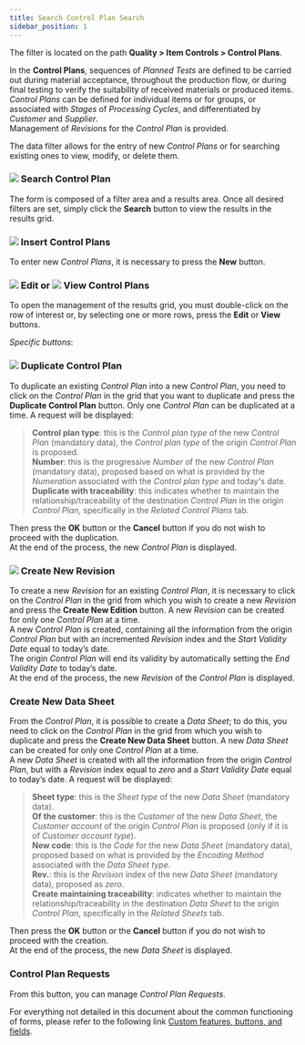 ```yaml
---
title: Search Control Plan Search 
sidebar_position: 1
---
```


The filter is located on the path **Quality > Item Controls > Control Plans**.   


In the **Control Plans**, sequences of *Planned Tests* are defined to be carried out during material acceptance, throughout the production flow, or during final testing to verify the suitability of received materials or produced items.   
*Control Plans* can be defined for individual items or for groups, or associated with *Stages* of *Processing Cycles*, and differentiated by *Customer* and *Supplier*.   
Management of *Revisions* for the *Control Plan* is provided.


The data filter allows for the entry of new *Control Plans* or for searching existing ones to view, modify, or delete them.   


### ![](/img/neutral/common/search.png) Search Control Plan  

The form is composed of a filter area and a results area. Once all desired filters are set, simply click the **Search** button to view the results in the results grid.   


### ![](/img/neutral/common/new.png) Insert Control Plans 

To enter new *Control Plans*, it is necessary to press the **New** button.   


### ![](/img/neutral/common/edit.png) Edit or ![](/img/neutral/common/view.png) View Control Plans 

To open the management of the results grid, you must double-click on the row of interest or, by selecting one or more rows, press the **Edit** or **View** buttons.   


*Specific buttons*:  

### ![](/img/neutral/common/duplicate.png) Duplicate Control Plan 


To duplicate an existing *Control Plan* into a new *Control Plan*, you need to click on the *Control Plan* in the grid that you want to duplicate and press the **Duplicate Control Plan** button. Only one *Control Plan* can be duplicated at a time. A request will be displayed:   
> **Control plan type**: this is the *Control plan type* of the new *Control Plan* (mandatory data), the *Control plan type* of the origin *Control Plan* is proposed.   
> **Number**: this is the progressive *Number* of the new *Control Plan* (mandatory data), proposed based on what is provided by the *Numeration* associated with the *Control plan type* and today's date.   
> **Duplicate with traceability**: this indicates whether to maintain the relationship/traceability of the destination *Control Plan* in the origin *Control Plan*, specifically in the *Related Control Plans* tab.   

Then press the **OK** button or the **Cancel** button if you do not wish to proceed with the duplication.   
At the end of the process, the new *Control Plan* is displayed.


### ![](/img/neutral/common/execute.png) Create New Revision 

To create a new *Revision* for an existing *Control Plan*, it is necessary to click on the *Control Plan* in the grid from which you wish to create a new *Revision* and press the **Create New Edition** button. A new *Revision* can be created for only one *Control Plan* at a time.   
A new *Control Plan* is created, containing all the information from the origin *Control Plan* but with an incremented *Revision* index and the *Start Validity Date* equal to today’s date.  
The origin *Control Plan* will end its validity by automatically setting the *End Validity Date* to today’s date.   
At the end of the process, the new *Revision* of the *Control Plan* is displayed.


### Create New Data Sheet 

From the *Control Plan*, it is possible to create a *Data Sheet*; to do this, you need to click on the *Control Plan* in the grid from which you wish to duplicate and press the **Create New Data Sheet** button. A new *Data Sheet* can be created for only one *Control Plan* at a time.   
A new *Data Sheet* is created with all the information from the origin *Control Plan*, but with a *Revision* index equal to *zero* and a *Start Validity Date* equal to today’s date. A request will be displayed:   
> **Sheet type**: this is the *Sheet type* of the new *Data Sheet* (mandatory data).   
> **Of the customer**: this is the *Customer* of the new *Data Sheet*, the *Customer account* of the origin *Control Plan* is proposed (only if it is of *Customer account type*).   
> **New code**: this is the *Code* for the new *Data Sheet* (mandatory data), proposed based on what is provided by the *Encoding Method* associated with the *Data Sheet type*.   
> **Rev.**: this is the *Revision* index of the new *Data Sheet* (mandatory data), proposed as *zero*.   
> **Create maintaining traceability**: indicates whether to maintain the relationship/traceability in the destination *Data Sheet* to the origin *Control Plan*, specifically in the *Related Sheets* tab.   

Then press the **OK** button or the **Cancel** button if you do not wish to proceed with the creation.   
At the end of the process, the new *Data Sheet* is displayed.   


### Control Plan Requests
From this button, you can manage *Control Plan Requests*.   


For everything not detailed in this document about the common functioning of forms, please refer to the following link [Custom features, buttons, and fields](/docs/guide/common).